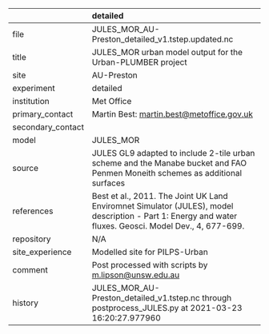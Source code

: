|                   | detailed                                                                                                                                                |
|:------------------|:--------------------------------------------------------------------------------------------------------------------------------------------------------|
| file              | JULES_MOR_AU-Preston_detailed_v1.tstep.updated.nc                                                                                                       |
| title             | JULES_MOR urban model output for the Urban-PLUMBER project                                                                                              |
| site              | AU-Preston                                                                                                                                              |
| experiment        | detailed                                                                                                                                                |
| institution       | Met Office                                                                                                                                              |
| primary_contact   | Martin Best: martin.best@metoffice.gov.uk                                                                                                               |
| secondary_contact |                                                                                                                                                         |
| model             | JULES_MOR                                                                                                                                               |
| source            | JULES GL9 adapted to include 2-tile urban scheme and the Manabe bucket and FAO Penmen Moneith schemes as additional surfaces                            |
| references        | Best et al., 2011. The Joint UK Land Enviromnet Simulator (JULES), model description - Part 1: Energy and water fluxes. Geosci. Model Dev., 4, 677-699. |
| repository        | N/A                                                                                                                                                     |
| site_experience   | Modelled site for PILPS-Urban                                                                                                                           |
| comment           | Post processed with scripts by m.lipson@unsw.edu.au                                                                                                     |
| history           | JULES_MOR_AU-Preston_detailed_v1.tstep.nc through postprocess_JULES.py at 2021-03-23 16:20:27.977960                                                    |
